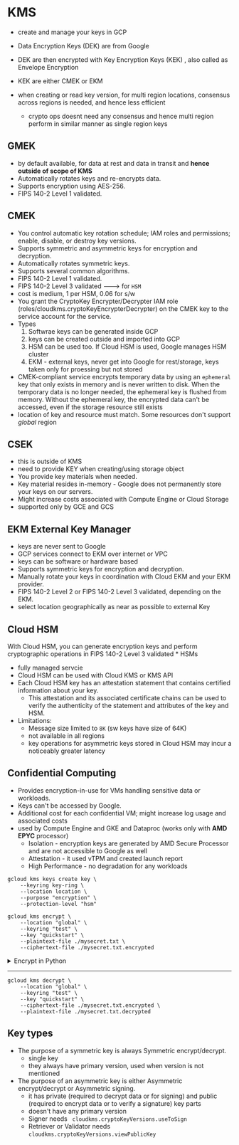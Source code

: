 # KMS

* create and manage your keys in GCP
* Data Encryption Keys (DEK) are from Google
* DEK are then encrypted with Key Encryption Keys (KEK) , also called as Envelope Encryption
* KEK are either CMEK  or EKM

* when creating or read key version, for multi region locations, consensus across regions is needed, and hence less efficient
    * crypto ops doesnt need any consensus and hence multi region perform in similar manner as single region keys

## GMEK

* by default available, for data at rest and data in transit and **hence outside of scope of KMS**
* Automatically rotates keys and re-encrypts data.
* Supports encryption using AES-256.
* FIPS 140-2 Level 1 validated.

## CMEK
	
* You control automatic key rotation schedule; IAM roles and permissions; enable, disable, or destroy key versions.
* Supports symmetric and asymmetric keys for encryption and decryption.
* Automatically rotates symmetric keys.
* Supports several common algorithms.
* FIPS 140-2 Level 1 validated.
* FIPS 140-2 Level 3 validated ---> for `HSM`
* cost is medium, 1 per HSM, 0.06 for s/w
* You grant the CryptoKey Encrypter/Decrypter IAM role (roles/cloudkms.cryptoKeyEncrypterDecrypter) on the CMEK key to the service account for the service.
* Types
    1. Softwrae keys can be generated inside GCP
    2. keys can be created outside and imported into GCP
    3. HSM can be used too. If Cloud HSM is used, Google manages HSM cluster
    4. EKM - external keys, never get into Google for rest/storage, keys taken only for proessing but not stored
* CMEK-compliant service encrypts temporary data by using an `ephemeral` key that only exists in memory and is never written to disk. When the temporary data is no longer needed, the ephemeral key is flushed from memory. Without the ephemeral key, the encrypted data can't be accessed, even if the storage resource still exists    
* location of key and resource must match. Some resources don't support *global* region


## CSEK

* this is outside of KMS
* need to provide KEY when creating/using storage object
* You provide key materials when needed.
* Key material resides in-memory - Google does not permanently store your keys on our servers.
* Might increase costs associated with Compute Engine or Cloud Storage
* supported only by GCE and GCS


## EKM External Key Manager 

* keys are never sent to Google
* GCP services connect to EKM over internet or VPC
* keys can be software or hardware based
* Supports symmetric keys for encryption and decryption.
* Manually rotate your keys in coordination with Cloud EKM and your EKM provider.
* FIPS 140-2 Level 2 or FIPS 140-2 Level 3 validated, depending on the EKM.
* select location geographically as near as possible to external Key


## Cloud HSM

With Cloud HSM, you can generate encryption keys and perform cryptographic operations in FIPS 140-2 Level 3 validated * HSMs
* fully managed servcie
* Cloud HSM can be used with Cloud KMS or KMS API
* Each Cloud HSM key has an attestation statement that contains certified information about your key. 
    * This attestation and its associated certificate chains can be used to verify the authenticity of the statement and attributes of the key and HSM.
* Limitations:
    * Message size limited to `8K` (sw keys have size of 64K)    
    * not available in all regions
    * key operations for asymmetric keys stored in Cloud HSM may incur a noticeably greater latency




## Confidential Computing

* Provides encryption-in-use for VMs handling sensitive data or workloads.
* Keys can't be accessed by Google.
* Additional cost for each confidential VM; might increase log usage and associated costs
* used by Compute Engine and GKE and Dataproc (works only with **AMD EPYC** processor)
    * Isolation - encryption keys are generated by AMD Secure Processor and are not accessible to Google as well
    * Attestation - it used vTPM and created launch report
    * High Performance - no degradation for any workloads




```
gcloud kms keys create key \
    --keyring key-ring \
    --location location \
    --purpose "encryption" \
    --protection-level "hsm"
```    

``` Encrypt
gcloud kms encrypt \
    --location "global" \
    --keyring "test" \
    --key "quickstart" \
    --plaintext-file ./mysecret.txt \
    --ciphertext-file ./mysecret.txt.encrypted
```

<details>

<summary> Encrypt in Python </summary>


```
import base64
from google.cloud import kms

def encrypt_symmetric(
    project_id: str, location_id: str, key_ring_id: str, key_id: str, plaintext: str ) -> bytes:

    plaintext_bytes = plaintext.encode("utf-8")
    plaintext_crc32c = crc32c(plaintext_bytes)
    client = kms.KeyManagementServiceClient()
    key_name = client.crypto_key_path(project_id, location_id, key_ring_id, key_id)

    encrypt_response = client.encrypt(
        request={
            "name": key_name,
            "plaintext": plaintext_bytes,
            "plaintext_crc32c": plaintext_crc32c,
        }
    )

    if not encrypt_response.verified_plaintext_crc32c:
        raise Exception("The request sent to the server was corrupted in-transit.")
    if not encrypt_response.ciphertext_crc32c == crc32c(encrypt_response.ciphertext):
        raise Exception(
            "The response received from the server was corrupted in-transit."
        )

    print(f"Ciphertext: {base64.b64encode(encrypt_response.ciphertext)}")
    return encrypt_response


def crc32c(data: bytes) -> int:

    import crcmod  # type: ignore
    import six  # type: ignore

    crc32c_fun = crcmod.predefined.mkPredefinedCrcFun("crc-32c")
    return crc32c_fun(six.ensure_binary(data))


```


</details>


---

``` Decrypt
gcloud kms decrypt \
    --location "global" \
    --keyring "test" \
    --key "quickstart" \
    --ciphertext-file ./mysecret.txt.encrypted \
    --plaintext-file ./mysecret.txt.decrypted
```

## Key types

* The purpose of a symmetric key is always Symmetric encrypt/decrypt.
    * single key
    * they always have primary version, used when version is not mentioned
* The purpose of an asymmetric key is either Asymmetric encrypt/decrypt or Asymmetric signing.
    * it has private (required to decrypt data or for signing) and public (required to encrypt data or to verify a signature) key parts
    * doesn't have any primary version
    * Signer needs ` cloudkms.cryptoKeyVersions.useToSign`
    * Retriever or Validator needs `cloudkms.cryptoKeyVersions.viewPublicKey`


